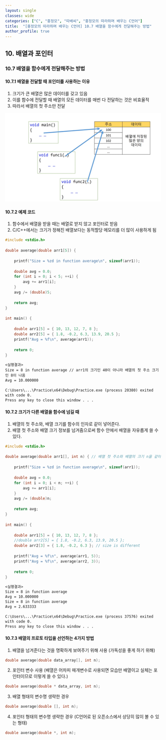 ```yaml
---
layout: single
classes: wide
categories: ["C", "홍정모", "따배씨", "홍정모의 따라하며 배우는 C언어"]
title:  "[홍정모의 따라하며 배우는 C언어] 10.7 배열을 함수에게 전달해주는 방법"
author_profile: true
---
```


## 10. 배열과 포인터

### 10.7 배열을 함수에게 전달해주는 방법

#### 10.7.1 배열을 전달할 때 포인터를 사용하는 이유

1. 크기가 큰 배열은 많은 데이터를 갖고 있음
2. 이를 함수에 전달할 때 배열의 모든 데이터를 매번 다 전달하는 것은 비효율적
3. 따라서 배열의 첫 주소만 전달

![image](/assets/images/tbc/section10/10.7.1.jpg)

#### 10.7.2 예제 코드

1. 함수에서 배열을 받을 때는 배열로 받지 않고 포인터로 받음
2. C/C++에서는 크기가 정해진 배열보다는 동적할당 메모리를 더 많이 사용하게 됨

```c
#include <stdio.h>

double average(double arr1[5]) {

	printf("Size = %zd in function average\n", sizeof(arr1));

	double avg = 0.0;
	for (int i = 0; i < 5; ++i) {
		avg += arr1[i];
	}
	avg /= (double)5;

	return avg;
}

int main() {

	double arr1[5] = { 10, 13, 12, 7, 8 };
	double arr2[5] = { 1.8, -0.2, 6.3, 13.9, 20.5 };
	printf("Avg = %f\n", average(arr1));

	return 0;
}
```
```
<실행결과>
Size = 8 in function average // arr1의 크기인 40이 아니라 배열의 첫 주소 크기인 8이 나옴
Avg = 10.000000

C:\Users\...\Practice\x64\Debug\Practice.exe (process 20380) exited with code 0.
Press any key to close this window . . .
```

#### 10.7.2 크기가 다른 배열을 함수에 넘길 때

1. 배열의 첫 주소와, 배열 크기를 함수의 인자로 같이 넣어준다.
2. 배열 첫 주소와 배열 크기 정보를 넘겨줌으로써 함수 안에서 배열을 자유롭게 쓸 수 있다.

```c
#include <stdio.h>

double average(double arr1[], int n) { // 배열 첫 주소와 배열의 크기 n을 같이 넣어 줌

	printf("Size = %zd in function average\n", sizeof(arr1));

	double avg = 0.0;
	for (int i = 0; i < n; ++i) {
		avg += arr1[i];
	}
	avg /= (double)n;

	return avg;
}

int main() {

	double arr1[5] = { 10, 13, 12, 7, 8 };
	//double arr2[5] = { 1.8, -0.2, 6.3, 13.9, 20.5 };
	double arr2[3] = { 1.8, -0.2, 6.3 }; // size is different

	printf("Avg = %f\n", average(arr1, 5));
	printf("Avg = %f\n", average(arr2, 3));

	return 0;
}
```
```
<실행결과>
Size = 8 in function average
Avg = 10.000000
Size = 8 in function average
Avg = 2.633333

C:\Users\...\Practice\x64\Debug\Practice.exe (process 37576) exited with code 0.
Press any key to close this window . . .
```

#### 10.7.3 배열의 프로토 타입을 선언하는 4가지 방법

1. 배열을 넘겨준다는 것을 명확하게 보여주기 위해 사용 (가독성을 좋게 하기 위해)

```c
double average(double data_array[], int n);
```

2. 포인터 변수 사용 (배열은 어차피 매개변수로 사용되면 모습만 배열이고 실체는 포인터이므로 이렇게 쓸 수 있다.)

```c
double average(double * data_array, int n);
```

3. 배열 형태의 변수명 생략한 경우

```c
double average(double [], int n);
```

4. 포인터 형태의 변수명 생략한 경우 (C언어로 된 오픈소스에서 상당히 많이 볼 수 있는 형태)

```c
double average(double *, int n);
```
